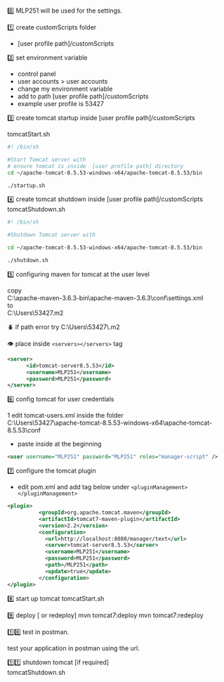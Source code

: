 :zero: MLP251 will be used for the settings.

:one: create customScripts folder
- [user profile path]/customScripts  
  
:two: set environment variable
   - control panel
   - user accounts > user accounts 
   - change my environment variable
   - add to path [user profile path]/customScripts
   - example user profile is 53427

:three: create tomcat startup inside   [user profile path]/customScripts 

tomcatStart.sh
```sh
#! /bin/sh

#Start Tomcat server with
# ensure tomcat is inside  [user profile path] directory
cd ~/apache-tomcat-8.5.53-windows-x64/apache-tomcat-8.5.53/bin

./startup.sh
```

:four: create tomcat shutdown inside   [user profile path]/customScripts 
tomcatShutdown.sh 
```sh
#! /bin/sh

#Shutdown Tomcat server with

cd ~/apache-tomcat-8.5.53-windows-x64/apache-tomcat-8.5.53/bin

./shutdown.sh
```

:five: configuring maven for tomcat at the user level  

copy  
C:\apache-maven-3.6.3-bin\apache-maven-3.6.3\conf\settings.xml  
to   
C:\Users\53427\.m2

:beetle: if path error try  C:\Users\53427\\.m2

:eye: place inside `<servers></servers>` tag
```xml
<server>
      <id>tomcat-server8.5.53</id>
      <username>MLP251</username>
      <password>MLP251</password>
</server>
```

:six: config tomcat for user credentials  

1 edit tomcat-users.xml inside the folder  
C:\Users\53427\apache-tomcat-8.5.53-windows-x64\apache-tomcat-8.5.53\conf
- paste inside <tomcat-users> at the beginning
```xml
<user username="MLP251" password="MLP251" roles="manager-script" />
```

:seven: configure the tomcat plugin  
- edit pom.xml and add tag below under `<pluginManagement></pluginManagement>`
  
```xml
<plugin>
          <groupId>org.apache.tomcat.maven</groupId>
          <artifactId>tomcat7-maven-plugin</artifactId>
          <version>2.2</version>
          <configuration>
            <url>http://localhost:8080/manager/text</url>
            <server>tomcat-server8.5.53</server>
            <username>MLP251</username>
            <password>MLP251</password>
            <path>/MLP251</path>
            <update>true</update>
          </configuration>
</plugin>
```

:eight: start up tomcat
tomcatStart.sh 

:nine: deploy [ or redeploy]
mvn tomcat7:deploy
mvn tomcat7:redeploy

:one::zero:  test in postman.

test your application in postman using the url.

:one::one:  shutdown tomcat [if required]  
tomcatShutdown.sh 






